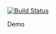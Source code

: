 [![Build Status](https://travis-ci.org/xgalen/travis-test.svg)](https://travis-ci.org/xgalen/travis-test)

Demo
